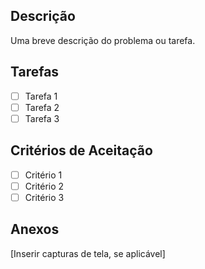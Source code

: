 ## Descrição
Uma breve descrição do problema ou tarefa.

## Tarefas
- [ ] Tarefa 1
- [ ] Tarefa 2
- [ ] Tarefa 3

## Critérios de Aceitação
- [ ] Critério 1
- [ ] Critério 2
- [ ] Critério 3

## Anexos

[Inserir capturas de tela, se aplicável]

